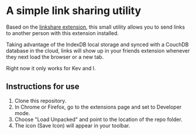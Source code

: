 # A simple link sharing utility

Based on the [linkshare extension](https://github.com/glynnbird/linkshare), this small utility allows you to send links to another person with this extension installed. 

Taking advantage of the IndexDB local storage and synced with a CouchDB database in the cloud, links will show up in your friends extension whenever they next load the browser or a new tab. 

Right now it only works for Kev and I.

## Instructions for use

1. Clone this repository.
2. In Chrome or Firefox, go to the extensions page and set to Developer mode.
3. Choose "Load Unpacked" and point to the location of the repo folder.
4. The icon (Save Icon) will appear in your toolbar.

